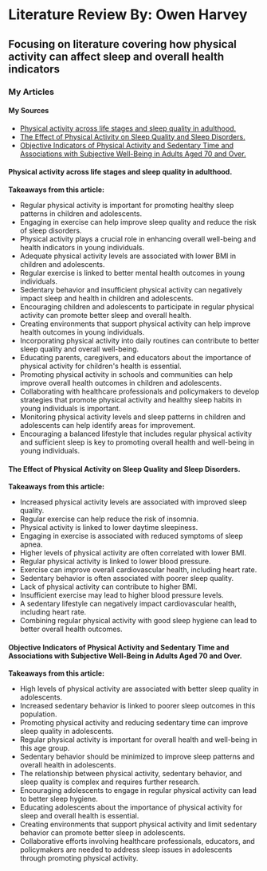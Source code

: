 # Literature Review By: Owen Harvey
## Focusing on literature covering how physical activity can affect sleep and overall health indicators

### My Articles 
#### My Sources
- [Physical activity across life stages and sleep quality in adulthood.](https://www.sciencedirect.com/science/article/abs/pii/S1389945721002598)
- [The Effect of Physical Activity on Sleep Quality and Sleep Disorders.](https://www.ncbi.nlm.nih.gov/pmc/articles/PMC10503965/#:~:text=Scientific%20literature%20shows%20that%20adults%20who%20exercised,insomnia%2C%20daytime%20sleepiness%2C%20and%20sleep%20apnea%20[15%2C19%2C20].)
- [Objective Indicators of Physical Activity and Sedentary Time and Associations with Subjective Well-Being in Adults Aged 70 and Over.](https://www.mdpi.com/1660-4601/11/1/643)



#### Physical activity across life stages and sleep quality in adulthood.
**Takeaways from this article:**
- Regular physical activity is important for promoting healthy sleep patterns in children and adolescents.
- Engaging in exercise can help improve sleep quality and reduce the risk of sleep disorders.
- Physical activity plays a crucial role in enhancing overall well-being and health indicators in young individuals.
- Adequate physical activity levels are associated with lower BMI in children and adolescents.
- Regular exercise is linked to better mental health outcomes in young individuals.
- Sedentary behavior and insufficient physical activity can negatively impact sleep and health in children and adolescents.
- Encouraging children and adolescents to participate in regular physical activity can promote better sleep and overall health.
- Creating environments that support physical activity can help improve health outcomes in young individuals.
- Incorporating physical activity into daily routines can contribute to better sleep quality and overall well-being.
- Educating parents, caregivers, and educators about the importance of physical activity for children's health is essential.
- Promoting physical activity in schools and communities can help improve overall health outcomes in children and adolescents.
- Collaborating with healthcare professionals and policymakers to develop strategies that promote physical activity and healthy sleep habits in young individuals is important.
- Monitoring physical activity levels and sleep patterns in children and adolescents can help identify areas for improvement.
- Encouraging a balanced lifestyle that includes regular physical activity and sufficient sleep is key to promoting overall health and well-being in young individuals.

#### The Effect of Physical Activity on Sleep Quality and Sleep Disorders.
**Takeaways from this article:**
- Increased physical activity levels are associated with improved sleep quality.
- Regular exercise can help reduce the risk of insomnia.
- Physical activity is linked to lower daytime sleepiness.
- Engaging in exercise is associated with reduced symptoms of sleep apnea.
- Higher levels of physical activity are often correlated with lower BMI.
- Regular physical activity is linked to lower blood pressure.
- Exercise can improve overall cardiovascular health, including heart rate.
- Sedentary behavior is often associated with poorer sleep quality.
- Lack of physical activity can contribute to higher BMI.
- Insufficient exercise may lead to higher blood pressure levels.
- A sedentary lifestyle can negatively impact cardiovascular health, including heart rate.
- Combining regular physical activity with good sleep hygiene can lead to better overall health outcomes.

#### Objective Indicators of Physical Activity and Sedentary Time and Associations with Subjective Well-Being in Adults Aged 70 and Over.
**Takeaways from this article:**
- High levels of physical activity are associated with better sleep quality in adolescents.
- Increased sedentary behavior is linked to poorer sleep outcomes in this population.
- Promoting physical activity and reducing sedentary time can improve sleep quality in adolescents.
- Regular physical activity is important for overall health and well-being in this age group.
- Sedentary behavior should be minimized to improve sleep patterns and overall health in adolescents.
- The relationship between physical activity, sedentary behavior, and sleep quality is complex and requires further research.
- Encouraging adolescents to engage in regular physical activity can lead to better sleep hygiene.
- Educating adolescents about the importance of physical activity for sleep and overall health is essential.
- Creating environments that support physical activity and limit sedentary behavior can promote better sleep in adolescents.
- Collaborative efforts involving healthcare professionals, educators, and policymakers are needed to address sleep issues in adolescents through promoting physical activity.
